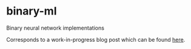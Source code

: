 # binary-ml
Binary neural network implementations

Corresponds to a work-in-progress blog post which can be found [here](http://benjaminbolte.com/blog/2016/binary-nn-fpga.html).
